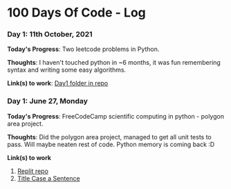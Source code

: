 # 100 Days Of Code - Log

<!--- ### Day 0: 11th October, 2021 (Example 1)
##### (delete me or comment me out)

**Today's Progress**: Fixed CSS, worked on canvas functionality for the app.

**Thoughts:** I really struggled with CSS, but, overall, I feel like I am slowly getting better at it. Canvas is still new for me, but I managed to figure out some basic functionality.

**Link to work:** [Calculator App](http://www.example.com)

--->
### Day 1: 11th October, 2021 

**Today's Progress**: Two leetcode problems in Python.

**Thoughts**: I haven't touched python in ~6 months, it was fun remembering syntax and writing some easy algorithms. 

**Link(s) to work**: [Day1 folder in repo](https://github.com/willTyler1/100-days-of-code/tree/master/Code/Day1)


### Day 1: June 27, Monday

**Today's Progress**: FreeCodeCamp scientific computing in python - polygon area project.

**Thoughts**: Did the polygon area project, managed to get all unit tests to pass. Will maybe neaten rest of code. Python memory is coming back :D 

**Link(s) to work**
1. [Replit repo](https://replit.com/@willTyler1/boilerplate-polygon-area-calculator#shape_calculator.py)
2. [Title Case a Sentence](https://www.freecodecamp.com/challenges/title-case-a-sentence)
